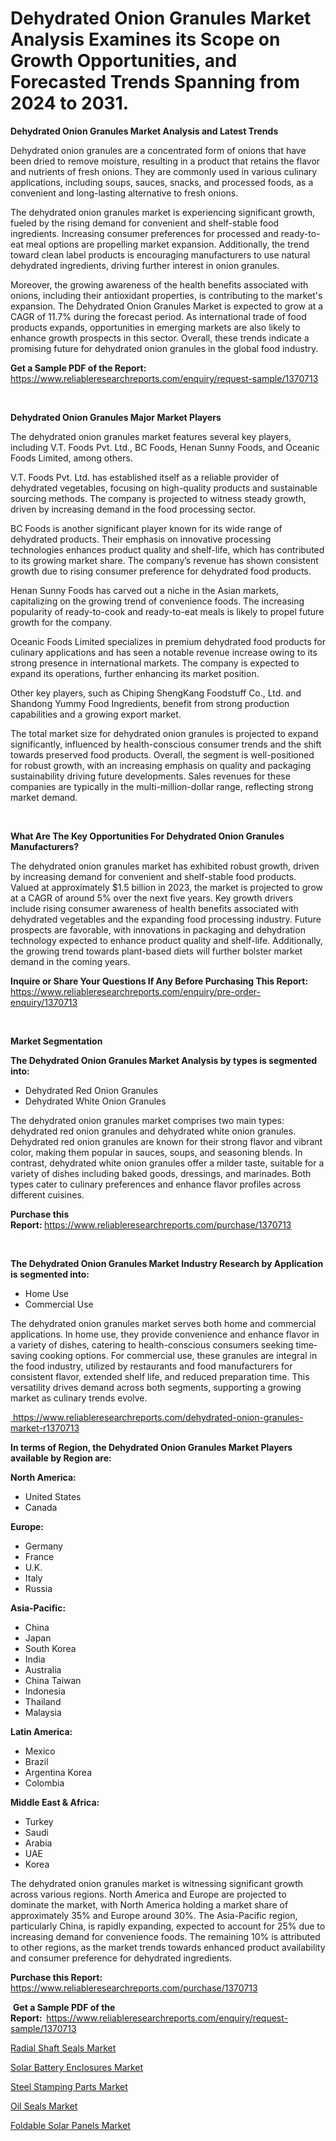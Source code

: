 <p><h1>Dehydrated Onion Granules Market Analysis Examines its Scope on Growth Opportunities, and Forecasted Trends Spanning from 2024 to 2031.</h1></p><p><strong>Dehydrated Onion Granules Market Analysis and Latest Trends</strong></p>
<p><p>Dehydrated onion granules are a concentrated form of onions that have been dried to remove moisture, resulting in a product that retains the flavor and nutrients of fresh onions. They are commonly used in various culinary applications, including soups, sauces, snacks, and processed foods, as a convenient and long-lasting alternative to fresh onions.</p><p>The dehydrated onion granules market is experiencing significant growth, fueled by the rising demand for convenient and shelf-stable food ingredients. Increasing consumer preferences for processed and ready-to-eat meal options are propelling market expansion. Additionally, the trend toward clean label products is encouraging manufacturers to use natural dehydrated ingredients, driving further interest in onion granules.</p><p>Moreover, the growing awareness of the health benefits associated with onions, including their antioxidant properties, is contributing to the market's expansion. The Dehydrated Onion Granules Market is expected to grow at a CAGR of 11.7% during the forecast period. As international trade of food products expands, opportunities in emerging markets are also likely to enhance growth prospects in this sector. Overall, these trends indicate a promising future for dehydrated onion granules in the global food industry.</p></p>
<p><strong>Get a Sample PDF of the Report:&nbsp;</strong> <a href="https://www.reliableresearchreports.com/enquiry/request-sample/1370713?utm_campaign=1742&utm_medium=2&utm_source=Github&utm_content=ia&utm_term=18102024&utm_id=dehydrated-onion-granules">https://www.reliableresearchreports.com/enquiry/request-sample/1370713</a></p>
<p>&nbsp;</p>
<p><strong>Dehydrated Onion Granules Major Market Players</strong></p>
<p><p>The dehydrated onion granules market features several key players, including V.T. Foods Pvt. Ltd., BC Foods, Henan Sunny Foods, and Oceanic Foods Limited, among others. </p><p>V.T. Foods Pvt. Ltd. has established itself as a reliable provider of dehydrated vegetables, focusing on high-quality products and sustainable sourcing methods. The company is projected to witness steady growth, driven by increasing demand in the food processing sector. </p><p>BC Foods is another significant player known for its wide range of dehydrated products. Their emphasis on innovative processing technologies enhances product quality and shelf-life, which has contributed to its growing market share. The company’s revenue has shown consistent growth due to rising consumer preference for dehydrated food products.</p><p>Henan Sunny Foods has carved out a niche in the Asian markets, capitalizing on the growing trend of convenience foods. The increasing popularity of ready-to-cook and ready-to-eat meals is likely to propel future growth for the company.</p><p>Oceanic Foods Limited specializes in premium dehydrated food products for culinary applications and has seen a notable revenue increase owing to its strong presence in international markets. The company is expected to expand its operations, further enhancing its market position.</p><p>Other key players, such as Chiping ShengKang Foodstuff Co., Ltd. and Shandong Yummy Food Ingredients, benefit from strong production capabilities and a growing export market.</p><p>The total market size for dehydrated onion granules is projected to expand significantly, influenced by health-conscious consumer trends and the shift towards preserved food products. Overall, the segment is well-positioned for robust growth, with an increasing emphasis on quality and packaging sustainability driving future developments. Sales revenues for these companies are typically in the multi-million-dollar range, reflecting strong market demand.</p></p>
<p>&nbsp;</p>
<p><strong>What Are The Key Opportunities For Dehydrated Onion Granules Manufacturers?</strong></p>
<p><p>The dehydrated onion granules market has exhibited robust growth, driven by increasing demand for convenient and shelf-stable food products. Valued at approximately $1.5 billion in 2023, the market is projected to grow at a CAGR of around 5% over the next five years. Key growth drivers include rising consumer awareness of health benefits associated with dehydrated vegetables and the expanding food processing industry. Future prospects are favorable, with innovations in packaging and dehydration technology expected to enhance product quality and shelf-life. Additionally, the growing trend towards plant-based diets will further bolster market demand in the coming years.</p></p>
<p><strong>Inquire or Share Your Questions If Any Before Purchasing This Report:</strong> <a href="https://www.reliableresearchreports.com/enquiry/pre-order-enquiry/1370713?utm_campaign=1742&utm_medium=2&utm_source=Github&utm_content=ia&utm_term=18102024&utm_id=dehydrated-onion-granules">https://www.reliableresearchreports.com/enquiry/pre-order-enquiry/1370713</a></p>
<p>&nbsp;</p>
<p><strong>Market Segmentation</strong></p>
<p><strong>The Dehydrated Onion Granules Market Analysis by types is segmented into:</strong></p>
<p><ul><li>Dehydrated Red Onion Granules</li><li>Dehydrated White Onion Granules</li></ul></p>
<p><p>The dehydrated onion granules market comprises two main types: dehydrated red onion granules and dehydrated white onion granules. Dehydrated red onion granules are known for their strong flavor and vibrant color, making them popular in sauces, soups, and seasoning blends. In contrast, dehydrated white onion granules offer a milder taste, suitable for a variety of dishes including baked goods, dressings, and marinades. Both types cater to culinary preferences and enhance flavor profiles across different cuisines.</p></p>
<p><strong>Purchase this Report:&nbsp;</strong><a href="https://www.reliableresearchreports.com/purchase/1370713?utm_campaign=1742&utm_medium=2&utm_source=Github&utm_content=ia&utm_term=18102024&utm_id=dehydrated-onion-granules">https://www.reliableresearchreports.com/purchase/1370713</a></p>
<p>&nbsp;</p>
<p><strong>The Dehydrated Onion Granules Market Industry Research by Application is segmented into:</strong></p>
<p><ul><li>Home Use</li><li>Commercial Use</li></ul></p>
<p><p>The dehydrated onion granules market serves both home and commercial applications. In home use, they provide convenience and enhance flavor in a variety of dishes, catering to health-conscious consumers seeking time-saving cooking options. For commercial use, these granules are integral in the food industry, utilized by restaurants and food manufacturers for consistent flavor, extended shelf life, and reduced preparation time. This versatility drives demand across both segments, supporting a growing market as culinary trends evolve.</p></p>
<p><a href="https://www.reliableresearchreports.com/dehydrated-onion-granules-market-r1370713?utm_campaign=1742&utm_medium=2&utm_source=Github&utm_content=ia&utm_term=18102024&utm_id=dehydrated-onion-granules">&nbsp;https://www.reliableresearchreports.com/dehydrated-onion-granules-market-r1370713</a></p>
<p><strong>In terms of Region, the Dehydrated Onion Granules Market Players available by Region are:</strong></p>
<p>
    <p> <strong> North America: </strong>
        <ul>
            <li>United States</li>
            <li>Canada</li>
        </ul>
        </p> 
    <p> <strong> Europe: </strong>
        <ul>
            <li>Germany</li>
            <li>France</li>
            <li>U.K.</li>
            <li>Italy</li>
            <li>Russia</li>
        </ul>
        </p> 
    <p> <strong> Asia-Pacific: </strong>
        <ul>
            <li>China</li>
            <li>Japan</li>
            <li>South Korea</li>
            <li>India</li>
            <li>Australia</li>
            <li>China Taiwan</li>
            <li>Indonesia</li>
            <li>Thailand</li>
            <li>Malaysia</li>
        </ul>
        </p> 
    <p> <strong> Latin America: </strong>
        <ul>
            <li>Mexico</li>
            <li>Brazil</li>
            <li>Argentina Korea</li>
            <li>Colombia</li>
        </ul>
        </p> 
    <p> <strong> Middle East & Africa: </strong>
        <ul>
            <li>Turkey</li>
            <li>Saudi</li>
            <li>Arabia</li>
            <li>UAE</li>
            <li>Korea</li>
        </ul>
    </p>
    </p>
<p><p>The dehydrated onion granules market is witnessing significant growth across various regions. North America and Europe are projected to dominate the market, with North America holding a market share of approximately 35% and Europe around 30%. The Asia-Pacific region, particularly China, is rapidly expanding, expected to account for 25% due to increasing demand for convenience foods. The remaining 10% is attributed to other regions, as the market trends towards enhanced product availability and consumer preference for dehydrated ingredients.</p></p>
<p><strong>Purchase this Report: </strong><a href="https://www.reliableresearchreports.com/purchase/1370713?utm_campaign=1742&utm_medium=2&utm_source=Github&utm_content=ia&utm_term=18102024&utm_id=dehydrated-onion-granules">https://www.reliableresearchreports.com/purchase/1370713</a></p>
<p>&nbsp;<strong>Get a Sample PDF of the Report:&nbsp;&nbsp;</strong><a href="https://www.reliableresearchreports.com/enquiry/request-sample/1370713?utm_campaign=1742&utm_medium=2&utm_source=Github&utm_content=ia&utm_term=18102024&utm_id=dehydrated-onion-granules">https://www.reliableresearchreports.com/enquiry/request-sample/1370713</a></p>
<p><strong></strong></p>
<p><p><a href="https://www.linkedin.com/pulse/radial-shaft-seals-market-growth-outlook-from-2024-2031-vdefe?utm_campaign=1742&utm_medium=2&utm_source=Github&utm_content=ia&utm_term=18102024&utm_id=dehydrated-onion-granules">Radial Shaft Seals Market</a></p><p><a href="https://www.linkedin.com/pulse/solar-battery-enclosures-industry-insights-report-analyzing-mwa5e?utm_campaign=1742&utm_medium=2&utm_source=Github&utm_content=ia&utm_term=18102024&utm_id=dehydrated-onion-granules">Solar Battery Enclosures Market</a></p><p><a href="https://www.linkedin.com/pulse/steel-stamping-parts-market-shifts-strategic-analysis-2024-2031-raygf?utm_campaign=1742&utm_medium=2&utm_source=Github&utm_content=ia&utm_term=18102024&utm_id=dehydrated-onion-granules">Steel Stamping Parts Market</a></p><p><a href="https://www.linkedin.com/pulse/emerging-technologies-reshaping-oil-seals-market-impact-jsope?utm_campaign=1742&utm_medium=2&utm_source=Github&utm_content=ia&utm_term=18102024&utm_id=dehydrated-onion-granules">Oil Seals Market</a></p><p><a href="https://www.linkedin.com/pulse/decoding-foldable-solar-panels-market-signals-growth-algorithms-g4bde?utm_campaign=1742&utm_medium=2&utm_source=Github&utm_content=ia&utm_term=18102024&utm_id=dehydrated-onion-granules">Foldable Solar Panels Market</a></p></p>